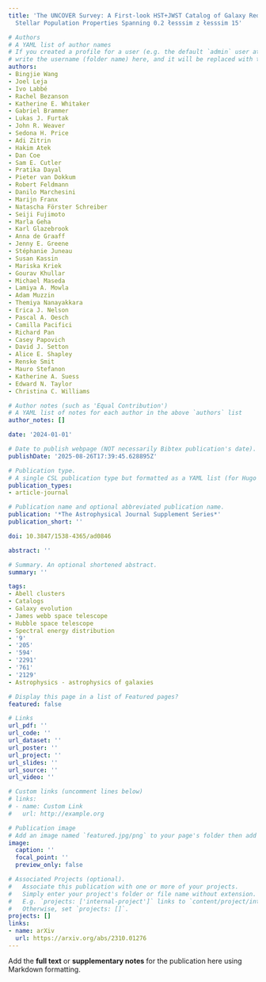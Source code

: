 ```yaml
---
title: 'The UNCOVER Survey: A First-look HST+JWST Catalog of Galaxy Redshifts and
  Stellar Population Properties Spanning 0.2 łesssim z łesssim 15'

# Authors
# A YAML list of author names
# If you created a profile for a user (e.g. the default `admin` user at `content/authors/admin/`), 
# write the username (folder name) here, and it will be replaced with their full name and linked to their profile.
authors:
- Bingjie Wang
- Joel Leja
- Ivo Labbé
- Rachel Bezanson
- Katherine E. Whitaker
- Gabriel Brammer
- Lukas J. Furtak
- John R. Weaver
- Sedona H. Price
- Adi Zitrin
- Hakim Atek
- Dan Coe
- Sam E. Cutler
- Pratika Dayal
- Pieter van Dokkum
- Robert Feldmann
- Danilo Marchesini
- Marijn Franx
- Natascha Förster Schreiber
- Seiji Fujimoto
- Marla Geha
- Karl Glazebrook
- Anna de Graaff
- Jenny E. Greene
- Stéphanie Juneau
- Susan Kassin
- Mariska Kriek
- Gourav Khullar
- Michael Maseda
- Lamiya A. Mowla
- Adam Muzzin
- Themiya Nanayakkara
- Erica J. Nelson
- Pascal A. Oesch
- Camilla Pacifici
- Richard Pan
- Casey Papovich
- David J. Setton
- Alice E. Shapley
- Renske Smit
- Mauro Stefanon
- Katherine A. Suess
- Edward N. Taylor
- Christina C. Williams

# Author notes (such as 'Equal Contribution')
# A YAML list of notes for each author in the above `authors` list
author_notes: []

date: '2024-01-01'

# Date to publish webpage (NOT necessarily Bibtex publication's date).
publishDate: '2025-08-26T17:39:45.628895Z'

# Publication type.
# A single CSL publication type but formatted as a YAML list (for Hugo requirements).
publication_types:
- article-journal

# Publication name and optional abbreviated publication name.
publication: '*The Astrophysical Journal Supplement Series*'
publication_short: ''

doi: 10.3847/1538-4365/ad0846

abstract: ''

# Summary. An optional shortened abstract.
summary: ''

tags:
- Abell clusters
- Catalogs
- Galaxy evolution
- James webb space telescope
- Hubble space telescope
- Spectral energy distribution
- '9'
- '205'
- '594'
- '2291'
- '761'
- '2129'
- Astrophysics - astrophysics of galaxies

# Display this page in a list of Featured pages?
featured: false

# Links
url_pdf: ''
url_code: ''
url_dataset: ''
url_poster: ''
url_project: ''
url_slides: ''
url_source: ''
url_video: ''

# Custom links (uncomment lines below)
# links:
# - name: Custom Link
#   url: http://example.org

# Publication image
# Add an image named `featured.jpg/png` to your page's folder then add a caption below.
image:
  caption: ''
  focal_point: ''
  preview_only: false

# Associated Projects (optional).
#   Associate this publication with one or more of your projects.
#   Simply enter your project's folder or file name without extension.
#   E.g. `projects: ['internal-project']` links to `content/project/internal-project/index.md`.
#   Otherwise, set `projects: []`.
projects: []
links:
- name: arXiv
  url: https://arxiv.org/abs/2310.01276
---
```


Add the **full text** or **supplementary notes** for the publication here using Markdown formatting.

